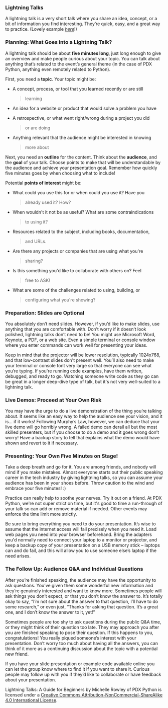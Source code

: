 ### Lightning Talks

A lightning talk is a very short talk where you share an idea, concept,
or a bit of information you find interesting. They’re quick, easy, and a
great way to practice. (Lovely example
[*here*](https://www.youtube.com/watch?feature=player_embedded&v=6wcP1aMl7wQ#t=942)!)

### Planning: What Goes into a Lightning Talk?

A lightning talk should be about **five minutes long**, just long enough
to give an overview and make people curious about your topic. You can
talk about anything that’s related to the event’s general theme (in the
case of PDX Python, anything even remotely related to Python).

First, you need a **topic**. Your topic might be:

-   A concept, process, or tool that you learned recently or are still
    > learning

-   An idea for a website or product that would solve a problem you have

-   A retrospective, or what went right/wrong during a project you did
    > or are doing

-   Anything relevant that the audience might be interested in knowing
    > more about

Next, you need an **outline** for the content. Think about the
**audience**, and the **goal** of your talk. Choose points to make that
will be understandable by the audience and achieve your presentation
goal. Remember how quickly five minutes goes by when choosing what to
include!

Potential **points of interest** might be:

-   What could you use this for or when could you use it? Have you
    > already used it? How?

-   When wouldn't it not be as useful? What are some contraindications
    > to using it?

-   Resources related to the subject, including books, documentation,
    > and URLs.

-   Are there any projects or companies that are using what you're
    > sharing?

-   Is this something you'd like to collaborate with others on? Feel
    > free to ASK!

-   What are some of the challenges related to using, building, or
    > configuring what you're showing?

### Preparation: Slides are Optional

You absolutely don’t need slides. However, if you’d like to make slides,
use anything that you are comfortable with. Don’t worry if it doesn’t
look polished, lightning talks don’t need to be! You might use Microsoft
Word, Keynote, a PDF, or a web site. Even a simple terminal or console
window where you enter commands can work well for presenting your ideas.

Keep in mind that the projector will be lower resolution, typically
1024x768, and that low-contrast slides don't present well. You’ll also
need to make your terminal or console font very large so that everyone
can see what you’re typing. If you're running code examples, have them
written, debugged, and ready to go. Watching someone write code as they
go can be great in a longer deep-dive type of talk, but it's not very
well-suited to a lightning talk.

### Live Demos: Proceed at Your Own Risk

You may have the urge to do a live demonstration of the thing you’re
talking about. It seems like an easy way to help the audience see your
vision, and it is… if it works! Following Murphy’s Law, however, we can
deduce that your live demo will go horribly wrong. A failed demo can
derail all but the most skilled presenters, but if you choose to do a
demo and it goes wrong don’t worry! Have a backup story to tell that
explains what the demo would have shown and revert to it if necessary.

### Presenting: Your Own Five Minutes on Stage!

Take a deep breath and go for it. You are among friends, and nobody will
mind if you make mistakes. Almost everyone starts out their public
speaking career in the tech industry by giving lightning talks, so you
can assume your audience has been in your shoes before. Throw caution to
the wind and embrace your five minutes! :)

Practice can really help to soothe your nerves. Try it out on a friend.
At PDX Python, we're not super strict on time, but it's good to time a
run-through of your talk so can add or remove material if needed. Other
events may enforce the time limit more strictly.

Be sure to bring everything you need to do your presentation. It’s wise
to assume that the internet access will fail precisely when you need it.
Load web pages you need into your browser beforehand. Bring the adapters
you'd normally need to connect your laptop to a monitor or projector,
and keep a backup copy of your presentation on a USB memory stick –
laptops can and do fail, and this will allow you to use someone else’s
laptop if the need arises.

### The Follow Up: Audience Q&A and Individual Questions

After you’re finished speaking, the audience may have the opportunity to
ask questions. You’ve given them some wonderful new information and
they’re genuinely interested and want to know more. Sometimes people
will ask things you don’t expect, or that you don’t know the answer to.
It’s totally okay to say, “I’m not sure about the answer to that
question, I’ll have to do some research,” or even just, “Thanks for
asking that question. It’s a great one, and I don’t know the answer to
it, yet!”

Sometimes people are too shy to ask questions during the public Q&A
time, or they might think of their question too late. They may approach
you after you are finished speaking to pose their question. If this
happens to you, congratulations! You really piqued someone’s interest
with your presentation. Don’t worry too much about having all the
answers, you can think of it more as a continuing discussion about the
topic with a potential new friend.

If you have your slide presentation or example code available online you
can let the group know where to find it if you want to share it. Curious
people may follow up with you if they’d like to collaborate or have
feedback about your presentation.

Lightning Talks: A Guide for Beginners by Michelle Rowley of PDX Python
is licensed under a [Creative Commons
Attribution-NonCommercial-ShareAlike 4.0 International
License](http://creativecommons.org/licenses/by-nc-sa/4.0/).

